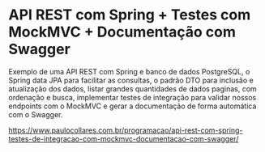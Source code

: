 # API REST com Spring + Testes com MockMVC + Documentação com Swagger

Exemplo de uma API REST com Spring e banco de dados PostgreSQL, o Spring data JPA para facilitar as consultas,  o padrão DTO para inclusão e atualização dos dados, listar grandes quantidades de dados paginas, com ordenação e busca, implementar testes de integração para validar nossos endpoints com o MockMVC e gerar a documentação de forma automática com o Swagger.

https://www.paulocollares.com.br/programacao/api-rest-com-spring-testes-de-integracao-com-mockmvc-documentacao-com-swagger/
